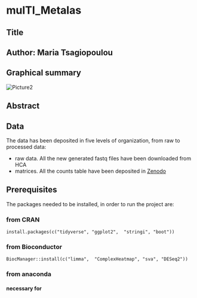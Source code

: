 # mulTI_Metalas
## Title

## Author: Maria Tsagiopoulou

## Graphical summary
![Picture2](https://user-images.githubusercontent.com/19466299/203803295-3c1bf56c-c81b-4bbb-bede-6bfa66f33f50.png)


## Abstract


## Data
The data has been deposited in five levels of organization, from raw to processed data:

- raw data. All the new generated fastq files have been downloaded from HCA
- matrices. All the counts table have been deposited in [Zenodo](https://zenodo.org/record/XX)


## Prerequisites
The packages needed to be installed, in order to run the project are:

### from CRAN
```
install.packages(c("tidyverse", "ggplot2",  "stringi", "boot"))
```
### from Bioconductor
```
BiocManager::install(c("limma",  "ComplexHeatmap", "sva", "DESeq2"))
```
### from anaconda
#### necessary for 
